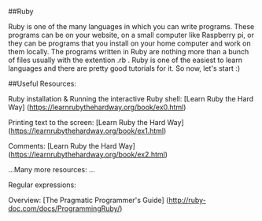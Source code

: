 ##Ruby

Ruby is one of the many languages in which you can write programs. These programs can be on your website, on a small computer like Raspberry pi, or they can be programs that you install on your home computer and work on them locally. The programs written in Ruby are nothing more than a bunch of files usually with the extention .rb . Ruby is one of the easiest to learn languages and there are pretty good tutorials for it. So now, let's start :) 

##Useful Resources: 

Ruby installation & Running the interactive Ruby shell: [Learn Ruby the Hard Way] (https://learnrubythehardway.org/book/ex0.html)

Printing text to the screen: [Learn Ruby the Hard Way] (https://learnrubythehardway.org/book/ex1.html)

Comments: [Learn Ruby the Hard Way] (https://learnrubythehardway.org/book/ex2.html)

...Many more resources: ... 

Regular expressions: 

Overview: [The Pragmatic Programmer's Guide] (http://ruby-doc.com/docs/ProgrammingRuby/)
